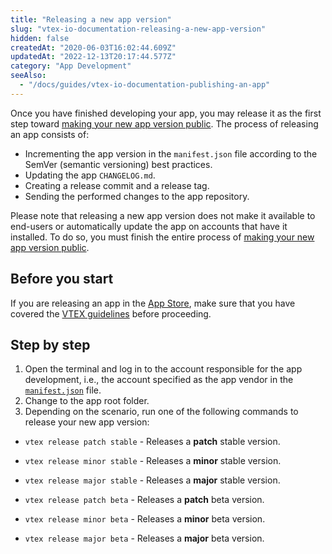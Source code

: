 ```yaml
---
title: "Releasing a new app version"
slug: "vtex-io-documentation-releasing-a-new-app-version"
hidden: false
createdAt: "2020-06-03T16:02:44.609Z"
updatedAt: "2022-12-13T20:17:44.577Z"
category: "App Development"
seeAlso:
  - "/docs/guides/vtex-io-documentation-publishing-an-app"
---
```


Once you have finished developing your app, you may release it as the first step toward [making your new app version public](/docs/guides/vtex-io-documentation-making-your-new-app-version-publicly-available). The process of releasing an app consists of:

- Incrementing the app version in the `manifest.json` file according to the SemVer (semantic versioning) best practices.
- Updating the app `CHANGELOG.md`.
- Creating a release commit and a release tag.
- Sending the performed changes to the app repository.

Please note that releasing a new app version does not make it available to end-users or automatically update the app on accounts that have it installed. To do so, you must finish the entire process of [making your new app version public](/docs/guides/vtex-io-documentation-making-your-new-app-version-publicly-available).

## Before you start

If you are releasing an app in the [App Store](https://apps.vtex.com/), make sure that you have covered the [VTEX guidelines](/docs/guides/vtex-io-documentation-homologation-requirements-for-vtex-app-store) before proceeding.

## Step by step

1. Open the terminal and log in to the account responsible for the app development, i.e., the account specified as the app vendor in the [`manifest.json`](/docs/guides/vtex-io-documentation-manifest) file.
2. Change to the app root folder.
3. Depending on the scenario, run one of the following commands to release your new app version:

- `vtex release patch stable` - Releases a **patch** stable version.
- `vtex release minor stable` - Releases a **minor** stable version.
- `vtex release major stable` - Releases a **major** stable version.

- `vtex release patch beta` - Releases a **patch** beta version.
- `vtex release minor beta` - Releases a **minor** beta version.
- `vtex release major beta` - Releases a **major** beta version.
